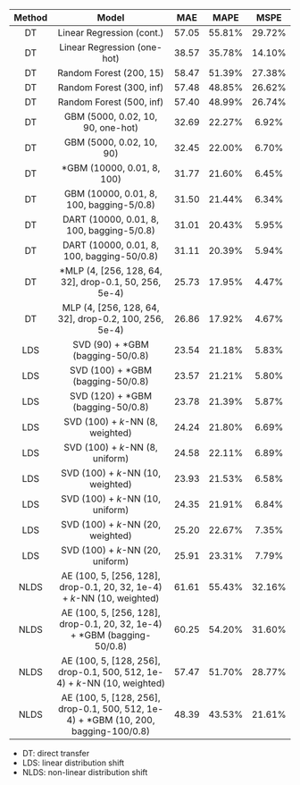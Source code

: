 | Method |                            Model                             |  MAE  |  MAPE  |  MSPE  |
| :----: | :----------------------------------------------------------: | :---: | :----: | :----: |
|   DT   |                  Linear Regression (cont.)                   | 57.05 | 55.81% | 29.72% |
|   DT   |                 Linear Regression (one-hot)                  | 38.57 | 35.78% | 14.10% |
|   DT   |                   Random Forest (200, 15)                    | 58.47 | 51.39% | 27.38% |
|   DT   |                   Random Forest (300, inf)                   | 57.48 | 48.85% | 26.62% |
|   DT   |                   Random Forest (500, inf)                   | 57.40 | 48.99% | 26.74% |
|   DT   |              GBM (5000, 0.02, 10, 90, one-hot)               | 32.69 | 22.27% | 6.92%  |
|   DT   |                   GBM (5000, 0.02, 10, 90)                   | 32.45 | 22.00% | 6.70%  |
|   DT   |                  *GBM (10000, 0.01, 8, 100)                  | 31.77 | 21.60% | 6.45%  |
|   DT   |           GBM (10000, 0.01, 8, 100, bagging-5/0.8)           | 31.50 | 21.44% | 6.34%  |
|   DT   |          DART (10000, 0.01, 8, 100, bagging-5/0.8)           | 31.01 | 20.43% | 5.95%  |
|   DT   |          DART (10000, 0.01, 8, 100, bagging-50/0.8)          | 31.11 | 20.39% | 5.94%  |
|   DT   |    *MLP (4, [256, 128, 64, 32], drop-0.1, 50, 256, 5e-4)     | 25.73 | 17.95% | 4.47%  |
|   DT   |    MLP (4, [256, 128, 64, 32], drop-0.2, 100, 256, 5e-4)     | 26.86 | 17.92% | 4.67%  |
|  LDS   |               SVD (90) + *GBM (bagging-50/0.8)               | 23.54 | 21.18% | 5.83%  |
|  LDS   |              SVD (100) + *GBM (bagging-50/0.8)               | 23.57 | 21.21% | 5.80%  |
|  LDS   |              SVD (120) + *GBM (bagging-50/0.8)               | 23.78 | 21.39% | 5.87%  |
|  LDS   |               SVD (100) + $k$-NN (8, weighted)               | 24.24 | 21.80% | 6.69%  |
|  LDS   |               SVD (100) + $k$-NN (8, uniform)                | 24.58 | 22.11% | 6.89%  |
|  LDS   |              SVD (100) + $k$-NN (10, weighted)               | 23.93 | 21.53% | 6.58%  |
|  LDS   |               SVD (100) + $k$-NN (10, uniform)               | 24.35 | 21.91% | 6.84%  |
|  LDS   |              SVD (100) + $k$-NN (20, weighted)               | 25.20 | 22.67% | 7.35%  |
|  LDS   |               SVD (100) + $k$-NN (20, uniform)               | 25.91 | 23.31% | 7.79%  |
|  NLDS  | AE (100, 5, [256, 128], drop-0.1, 20, 32, 1e-4) + $k$-NN (10, weighted) | 61.61 | 55.43% | 32.16% |
|  NLDS  | AE (100, 5, [256, 128], drop-0.1, 20, 32, 1e-4) + *GBM (bagging-50/0.8) | 60.25 | 54.20% | 31.60% |
|  NLDS  | AE (100, 5, [128, 256], drop-0.1, 500, 512, 1e-4) + $k$-NN (10, weighted) | 57.47 | 51.70% | 28.77% |
|  NLDS  | AE (100, 5, [128, 256], drop-0.1, 500, 512, 1e-4) + *GBM (10, 200, bagging-100/0.8) | 48.39 | 43.53% | 21.61% |

- DT: direct transfer
- LDS: linear distribution shift
- NLDS: non-linear distribution shift

